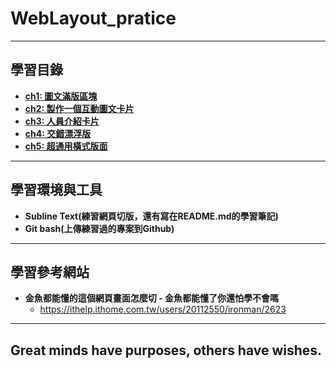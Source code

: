# WebLayout_pratice

***
## 學習目錄
* **[ch1: 圖文滿版區塊](https://github.com/JohnnyOfSnow/WebLayout_pratice/tree/master/ch1)**
* **[ch2: 製作一個互動圖文卡片](https://github.com/JohnnyOfSnow/WebLayout_pratice/tree/master/ch2)**
* **[ch3: 人員介紹卡片](https://github.com/JohnnyOfSnow/WebLayout_pratice/tree/master/ch3)**
* **[ch4: 交錯漂浮版](https://github.com/JohnnyOfSnow/WebLayout_pratice/tree/master/ch4)**
* **[ch5: 超通用橫式版面](https://github.com/JohnnyOfSnow/WebLayout_pratice/tree/master/ch5)**

***
## 學習環境與工具
* **Subline Text(練習網頁切版，還有寫在README.md的學習筆記)**
* **Git bash(上傳練習過的專案到Github)**

***
## 學習參考網站
* **金魚都能懂的這個網頁畫面怎麼切 - 金魚都能懂了你還怕學不會嗎**
  * https://ithelp.ithome.com.tw/users/20112550/ironman/2623
  
***
## Great minds have purposes, others have wishes.